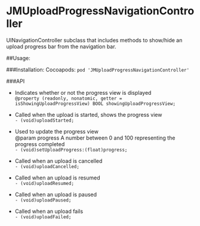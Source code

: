 JMUploadProgressNavigationController
=============================

UINavigationController subclass that includes methods to show/hide an upload progress bar from the navigation bar.

##Usage:

###Installation:
Cocoapods:
`pod 'JMUploadProgressNavigationController'`

###API

+ Indicates whether or not the progress view is displayed  
`@property (readonly, nonatomic, getter = isShowingUploadProgressView) BOOL showingUploadProgressView;`

+ Called when the upload is started, shows the progress view  
`- (void)uploadStarted;`

+ Used to update the progress view  
@param progress A number between 0 and 100 representing the progress completed  
`- (void)setUploadProgress:(float)progress;`

+ Called when an upload is cancelled  
`- (void)uploadCancelled;`

+ Called when an upload is resumed  
`- (void)uploadResumed;`

+ Called when an upload is paused  
`- (void)uploadPaused;`

+ Called when an upload fails  
`- (void)uploadFailed;`
